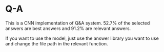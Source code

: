 # Q-A

This is a CNN implementation of Q&A system. 52.7% of the selected answers are best answers and 91.2% are relevant answers.

If you want to use the model, just use the answer library you want to use and change the file path in the relevant function.
